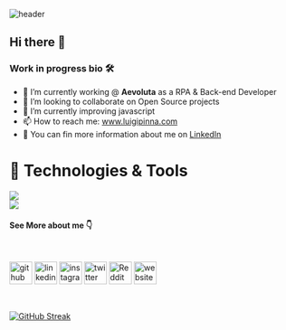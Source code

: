 ![header](https://capsule-render.vercel.app/api?height=200&type=waving&text=Hello%World!&color=gradient)

## Hi there 👋

### Work in progress bio 🛠

- 🔭 I’m currently working @ **Aevoluta** as a RPA & Back-end Developer 
- 👯 I’m looking to collaborate on Open Source projects
- 🌱 I’m currently improving javascript
- 📫 How to reach me: www.luigipinna.com
- 📱  You can fin more information about me on [LinkedIn](https://www.linkedin.com/in/luigi-pinna-7a651656/)


# 🔧 Technologies & Tools




<picture>
<source 
  srcset="https://github-readme-stats.vercel.app/api?username=luigiPinna&show_icons=true&theme=dark"
  media="(prefers-color-scheme: dark)"
/>
<source
  srcset="https://github-readme-stats.vercel.app/api?username=luigiPinna&show_icons=true"
  media="(prefers-color-scheme: light), (prefers-color-scheme: no-preference)"
/>
<img src="https://github-readme-stats.vercel.app/api?username=luigiPinna&show_icons=true" />
</picture>
<br>
<picture>
  <source
   srcset="https://github-readme-stats.vercel.app/api/top-langs/?username=luigiPinna&layout=compact&show_icons=true&theme=dark"
  media="(prefers-color-scheme: dark)"
          />
  <source
  srcset="https://github-readme-stats.vercel.app/api?username=luigiPinna&show_icons=true"
  media="(prefers-color-scheme: light), (prefers-color-scheme: no-preference)"
/>
<img src="https://github-readme-stats.vercel.app/api?username=luigiPinna&show_icons=true" />
</picture>

<br>

#### See More about me 👇

<br>

[<img src='https://cdn.jsdelivr.net/npm/simple-icons@3.0.1/icons/github.svg' alt='github' height='40'>](https://github.com/@luigiPinna)  [<img src='https://cdn.jsdelivr.net/npm/simple-icons@3.0.1/icons/linkedin.svg' alt='linkedin' height='40'>](https://www.linkedin.com/in/luigi-pinna-7a651656/)  [<img src='https://cdn.jsdelivr.net/npm/simple-icons@3.0.1/icons/instagram.svg' alt='instagram' height='40'>](https://www.instagram.com/reallurby/)  [<img src='https://cdn.jsdelivr.net/npm/simple-icons@3.0.1/icons/twitter.svg' alt='twitter' height='40'>](https://twitter.com/luigiLurby)  [<img src='https://cdn.jsdelivr.net/npm/simple-icons@3.0.1/icons/reddit.svg' alt='Reddit' height='40'>](https://www.reddit.com/user/Neat_Arm_8072)  [<img src='https://cdn.jsdelivr.net/npm/simple-icons@3.0.1/icons/icloud.svg' alt='website' height='40'>](www.luigipinna.com)  

<br>

[![GitHub Streak](https://streak-stats.demolab.com?user=luigiPinna&theme=dark)](https://git.io/streak-stats)
